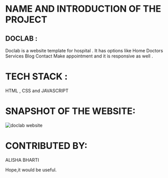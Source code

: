 # NAME AND INTRODUCTION OF THE PROJECT
## DOCLAB :
Doclab is a website template for hospital . It has options like 
Home
Doctors
Services
Blog
Contact
Make appointment and it is responsive as well .

# TECH STACK :
HTML , CSS and JAVASCRIPT 

# SNAPSHOT OF THE WEBSITE:
![doclab website](https://user-images.githubusercontent.com/84632701/218160252-34e44be2-1758-4dcf-be73-d360ffa69e95.png)



# CONTRIBUTED BY:
ALISHA BHARTI

Hope,it would be useful.

